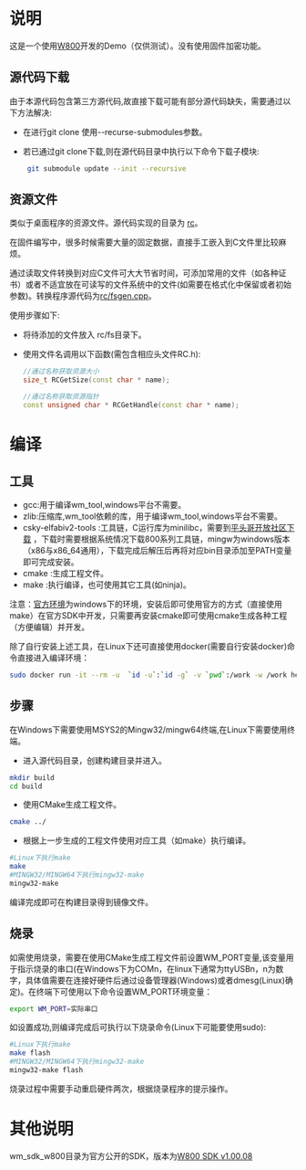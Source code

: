 # 说明

这是一个使用[W800](https://www.winnermicro.com/html/1/156/158/558.html)开发的Demo（仅供测试）。没有使用固件加密功能。
## 源代码下载

由于本源代码包含第三方源代码,故直接下载可能有部分源代码缺失，需要通过以下方法解决:

- 在进行git clone 使用--recurse-submodules参数。

- 若已通过git clone下载,则在源代码目录中执行以下命令下载子模块:

  ```bash
   git submodule update --init --recursive
  ```
## 资源文件

类似于桌面程序的资源文件。源代码实现的目录为 [rc](rc/)。

在固件编写中，很多时候需要大量的固定数据，直接手工嵌入到C文件里比较麻烦。

通过读取文件转换到对应C文件可大大节省时间，可添加常用的文件（如各种证书）或者不适宜放在可读写的文件系统中的文件(如需要在格式化中保留或者初始参数)。转换程序源代码为[rc/fsgen.cpp](rc/fsgen.cpp)。

使用步骤如下:

- 将待添加的文件放入 rc/fs目录下。

- 使用文件名调用以下函数(需包含相应头文件RC.h):

  ```c++
  //通过名称获取资源大小
  size_t RCGetSize(const char * name);
  
  //通过名称获取资源指针
  const unsigned char * RCGetHandle(const char * name);
  ```

# 编译

## 工具

- gcc:用于编译wm_tool,windows平台不需要。
- zlib:压缩库,wm_tool依赖的库，用于编译wm_tool,windows平台不需要。
- csky-elfabiv2-tools :工具链，C运行库为minilibc，需要到[平头哥开放社区下载](https://occ.t-head.cn/community/download) ，下载时需要根据系统情况下载800系列工具链，mingw为windows版本（x86与x86_64通用），下载完成后解压后再将对应bin目录添加至PATH变量即可完成安装。
- cmake :生成工程文件。
- make :执行编译，也可使用其它工具(如ninja)。

注意：[官方环境](https://www.winnermicro.com/upload/1/editor/1592032027265.rar)为windows下的环境，安装后即可使用官方的方式（直接使用make）在官方SDK中开发，只需要再安装cmake即可使用cmake生成各种工程（方便编辑）并开发。

除了自行安装上述工具，在Linux下还可直接使用docker(需要自行安装docker)命令直接进入编译环境：

```bash
sudo docker run -it --rm -u  `id -u`:`id -g` -v `pwd`:/work -w /work heyahong/buildenv-ubuntu22.04:w800
```

## 步骤

在Windows下需要使用MSYS2的Mingw32/mingw64终端,在Linux下需要使用终端。

- 进入源代码目录，创建构建目录并进入。

```bash
mkdir build 
cd build
```

- 使用CMake生成工程文件。

```bash
cmake ../
```



- 根据上一步生成的工程文件使用对应工具（如make）执行编译。

```bash
#Linux下执行make
make
#MINGW32/MINGW64下执行mingw32-make
mingw32-make
```

编译完成即可在构建目录得到镜像文件。



## 烧录

如需使用烧录，需要在使用CMake生成工程文件前设置WM_PORT变量,该变量用于指示烧录的串口(在Windows下为COMn，在linux下通常为ttyUSBn，n为数字，具体值需要在连接好硬件后通过设备管理器(Windows)或者dmesg(Linux)确定)。在终端下可使用以下命令设置WM_PORT环境变量：

```bash
export WM_PORT=实际串口
```

如设置成功,则编译完成后可执行以下烧录命令(Linux下可能要使用sudo):

```bash
#Linux下执行make
make flash
#MINGW32/MINGW64下执行mingw32-make
mingw32-make flash
```

烧录过程中需要手动重启硬件两次，根据烧录程序的提示操作。

# 其他说明

wm_sdk_w800目录为官方公开的SDK，版本为[W800 SDK v1.00.08](https://www.winnermicro.com/upload/1/editor/1659085340226.rar)

